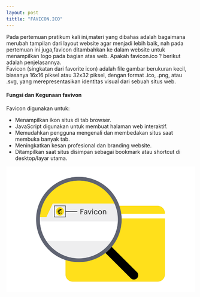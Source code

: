 ```yaml
---
layout: post
tittle: "FAVICON.ICO"
---
```


Pada pertemuan pratikum kali ini,materi yang dibahas adalah bagaimana merubah tampilan dari layout website agar menjadi lebih baik, 
nah pada pertemuan ini juga,favicon ditambahkan ke dalam website untuk menampilkan logo pada bagian atas web. Apakah favicon.ico ? 
berikut adalah penjelasannya.<br>
Favicon (singkatan dari favorite icon) adalah file gambar berukuran kecil, biasanya 16x16 piksel atau 32x32 piksel, dengan format .ico, .png, atau .svg, yang merepresentasikan identitas visual dari sebuah situs web.
<h4>Fungsi dan Kegunaan favivon</h4>
Favicon digunakan untuk:​
<ul type="disc">
    <li>Menampilkan ikon situs di tab browser.
</li>
    <li>JavaScript digunakan untuk membuat halaman web interaktif.
</li>
    <li>Memudahkan pengguna mengenali dan membedakan situs saat membuka banyak tab.
</li>
<li>Meningkatkan kesan profesional dan branding website.
</li>
<li>Ditampilkan saat situs disimpan sebagai bookmark atau shortcut di desktop/layar utama.
</li>

</ul>

![HTML Link dan Lists](/assets/images/gambar-12.png)